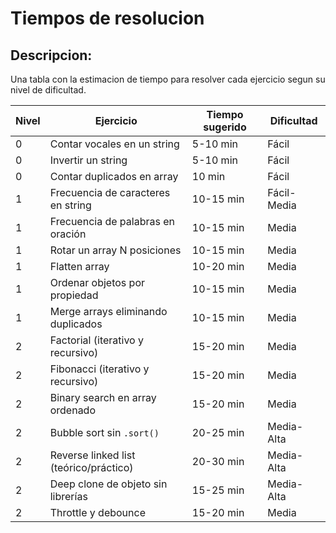# Tiempos de resolucion

## Descripcion:
Una tabla con la estimacion de tiempo para resolver cada ejercicio segun su nivel de dificultad.

| Nivel | Ejercicio                              | Tiempo sugerido | Dificultad  |
| ----- | -------------------------------------- | --------------- | ----------- |
| 0     | Contar vocales en un string            | 5-10 min        | Fácil       |
| 0     | Invertir un string                     | 5-10 min        | Fácil       |
| 0     | Contar duplicados en array             | 10 min          | Fácil       |
| 1     | Frecuencia de caracteres en string     | 10-15 min       | Fácil-Media |
| 1     | Frecuencia de palabras en oración      | 10-15 min       | Media       |
| 1     | Rotar un array N posiciones            | 10-15 min       | Media       |
| 1     | Flatten array                          | 10-20 min       | Media       |
| 1     | Ordenar objetos por propiedad          | 10-15 min       | Media       |
| 1     | Merge arrays eliminando duplicados     | 10-15 min       | Media       |
| 2     | Factorial (iterativo y recursivo)      | 15-20 min       | Media       |
| 2     | Fibonacci (iterativo y recursivo)      | 15-20 min       | Media       |
| 2     | Binary search en array ordenado        | 15-20 min       | Media       |
| 2     | Bubble sort sin `.sort()`              | 20-25 min       | Media-Alta  |
| 2     | Reverse linked list (teórico/práctico) | 20-30 min       | Media-Alta  |
| 2     | Deep clone de objeto sin librerías     | 15-25 min       | Media-Alta  |
| 2     | Throttle y debounce                    | 15-20 min       | Media       |
